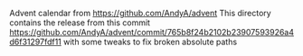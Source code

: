 Advent calendar from https://github.com/AndyA/advent
This directory contains the release from this commit https://github.com/AndyA/advent/commit/765b8f24b2102b23907593926a4d6f31297fdf11 with some tweaks to fix broken absolute paths
